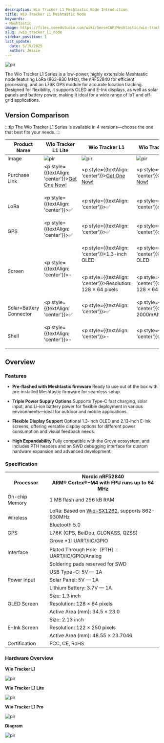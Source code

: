 ```yaml
---
description: Wio Tracker L1 Meshtastic Node Introduction
title: Wio Tracker L1 Meshtastic Node
keywords:
- Meshtastic
image: https://files.seeedstudio.com/wiki/SenseCAP/Meshtastic/wio-tracker-L1.webp
slug: /wio_tracker_l1_node
sidebar_position: 1
last_update:
  date: 5/19/2025
  author: Jessie
---
```




<p style={{textAlign: 'center'}}><img src="https://files.seeedstudio.com/wiki/SenseCAP/Meshtastic/wio-tracker-l1.jpg" alt="pir" width={600} height="auto" /></p>


The Wio Tracker L1 Series is a low-power, highly extensible Meshtastic node featuring LoRa (862–930 MHz), the nRF52840 for efficient processing, and an L76K GPS module for accurate location tracking. Designed for flexibility, it supports OLED and E-Ink displays, as well as solar panels and battery power, making it ideal for a wide range of IoT and off-grid applications.


## Version Comparison
 
:::tip
The Wio Tracker L1 Series is available in 4 versions—choose the one that best fits your needs.
:::

|Product Name|Wio Tracker L1 Lite|Wio Tracker L1|Wio Tracker L1 Pro|Wio Tracker L1 E-Ink|
|------------------|------------------|--------------------------|-----------------------|-----------------------|
|Image|<img src="https://media-cdn.seeedstudio.com/media/catalog/product/cache/bb49d3ec4ee05b6f018e93f896b8a25d/1/-/1-114993653-wio-tracker-l1-lite.jpg" alt="pir" width={300} height="auto" />|<img src="https://media-cdn.seeedstudio.com/media/catalog/product/cache/bb49d3ec4ee05b6f018e93f896b8a25d/1/-/1-114993648-wio-tracker-l1.jpg" alt="pir" width={300} height="auto" />|<img src="https://media-cdn.seeedstudio.com/media/catalog/product/cache/bb49d3ec4ee05b6f018e93f896b8a25d/1/-/1-114993649-wio-tracker-l1-pro.jpg" alt="pir" width={300} height="auto" />|<img src="https://files.seeedstudio.com/wiki/SenseCAP/Meshtastic/L1-e-ink.png" alt="pir" width={300} height="auto" />|
|Purchase Link|<p style={{textAlign: 'center'}}>[Get One Now!](https://www.seeedstudio.com/Wio-Tracker-L1-Lite-p-6455.html)</p>|<p style={{textAlign: 'center'}}>[Get One Now!](https://www.seeedstudio.com/Wio-Tracker-L1-p-6453.html)</p>|<p style={{textAlign: 'center'}}>[Get One Now!](https://www.seeedstudio.com/Wio-Tracker-L1-Pro-p-6454.html)</p>|<p style={{textAlign: 'center'}}>[Get One Now!](https://www.seeedstudio.com/Wio-Tracker-L1-E-ink-p-6456.html)</p>|
|LoRa|<p style={{textAlign: 'center'}}>✅</p>|<p style={{textAlign: 'center'}}>✅</p>|<p style={{textAlign: 'center'}}>✅</p>|<p style={{textAlign: 'center'}}>✅</p>|
|GPS|<p style={{textAlign: 'center'}}>✅</p>|<p style={{textAlign: 'center'}}>✅</p>|<p style={{textAlign: 'center'}}>✅</p>|<p style={{textAlign: 'center'}}>✅</p>|
|Screen|<p style={{textAlign: 'center'}}>-</p>|<p style={{textAlign: 'center'}}>1.3-inch OLED</p><br/><p style={{textAlign: 'center'}}>Resolution: 128 × 64 pixels</p>|<p style={{textAlign: 'center'}}>1.3-inch OLED</p><br/><p style={{textAlign: 'center'}}>Resolution: 128 × 64 pixels</p>|<p style={{textAlign: 'center'}}>2.13-inch E-ink</p><br/><p style={{textAlign: 'center'}}>Resolution: 122 × 250 pixels</p>|
|Solar+Battery Connector|<p style={{textAlign: 'center'}}>✅</p>|<p style={{textAlign: 'center'}}>✅</p>|<p style={{textAlign: 'center'}}>Built-in 2000mAh battery</p>|<p style={{textAlign: 'center'}}>✅</p>|
|Shell|<p style={{textAlign: 'center'}}>-</p>|<p style={{textAlign: 'center'}}>-</p>|<p style={{textAlign: 'center'}}>✅</p>|<p style={{textAlign: 'center'}}>-</p>|


## Overview

### Features


* **Pre-flashed with Meshtastic firmware**
Ready to use out of the box with pre-installed Meshtastic firmware for seamless setup.

* **Triple Power Supply Options**
Supports Type-C fast charging, solar input, and Li-ion battery power for flexible deployment in various environments—ideal for outdoor and mobile applications.

* **Flexible Display Support**
Optional 1.3-inch OLED and 2.13-inch E-Ink screens, offering versatile display options for different power consumption and visual feedback needs.

* **High Expandability**
Fully compatible with the Grove ecosystem, and includes PTH headers and an SWD debugging interface for custom hardware expansion and advanced development.



### Specification

<table>
  <tr>
    <th colspan="1">Processor</th>
    <th colspan="1">
      Nordic nRF52840<br />ARM® Cortex®-M4 with FPU runs up to 64 MHz
    </th>
  </tr>
  <tr>
    <td colspan="1">On-chip Memory</td>
    <td colspan="1">1 MB flash and 256 kB RAM</td>
  </tr>
  <tr>
    <td colspan="1" rowspan="2">Wireless</td>
    <td colspan="1">
      LoRa: Based on <a href="https://www.seeedstudio.com/Wio-SX1262-Wireless-Module-p-5981.html">Wio-SX1262</a>, supports 862-930MHz
    </td>
  </tr>
  <tr>
    <td colspan="1">Bluetooth 5.0</td>
  </tr>
  <tr>
    <td colspan="1">GPS</td>
    <td colspan="1">L76K (GPS, BeiDou, GLONASS, QZSS)</td>
  </tr>
  <tr>
    <td colspan="1" rowspan="3">Interface</td>
    <td colspan="1">Grove *1: UART/IIC/GPIO</td>
  </tr>
  <tr>
    <td colspan="1">Plated Through Hole（PTH）: UART/IIC/GPIO/Analog</td>
  </tr>
  <tr>
    <td colspan="1">Soldering pads reserved for SWD</td>
  </tr>
  <tr>
    <td colspan="1" rowspan="3">Power Input</td>
    <td colspan="1">USB Type-C: 5V — 1A</td>
  </tr>
  <tr>
    <td colspan="1">Solar Panel: 5V — 1A</td>
  </tr>
  <tr>
    <td colspan="1">Lithium Battery: 3.7V — 1A</td>
  </tr>
  <tr>
    <td colspan="1" rowspan="3">OLED Screen</td>
    <td colspan="1">Size: 1.3 inch</td>
  </tr>
  <tr>
    <td colspan="1">Resolution: 128 × 64 pixels</td>
  </tr>
  <tr>
    <td colspan="1">Active Area (mm): 34.5 × 23.0</td>
  </tr>
  <tr>
    <td colspan="1" rowspan="3">E-Ink Screen</td>
    <td colspan="1">Size: 2.13 inch</td>
  </tr>
  <tr>
    <td colspan="1">Resolution: 122 × 250 pixels</td>
  </tr>
  <tr>
    <td colspan="1">Active Area (mm): 48.55 × 23.7046</td>
  </tr>
  <tr>
    <td colspan="1">Certification</td>
    <td colspan="1">FCC, CE, RoHS</td>
  </tr>
</table>


### Hardware Overview


**Wio Tracker L1**
<p style={{textAlign: 'center'}}><img src="https://files.seeedstudio.com/wiki/SenseCAP/Meshtastic/wio_tracker-l1.png" alt="pir" width={800} height="auto" /></p>


**Wio Tracker L1 Lite**
<p style={{textAlign: 'center'}}><img src="https://files.seeedstudio.com/wiki/SenseCAP/Meshtastic/wio_tracker_l1_lite.png" alt="pir" width={800} height="auto" /></p>


**Wio Tracker L1 Pro**
<p style={{textAlign: 'center'}}><img src="https://files.seeedstudio.com/wiki/SenseCAP/Meshtastic/wio_tracker_l1-pro.png" alt="pir" width={800} height="auto" /></p>



**Diagram**


<p style={{textAlign: 'center'}}><img src="https://files.seeedstudio.com/wiki/SenseCAP/Meshtastic/l1-diagram.png" alt="pir" width={800} height="auto" /></p>

